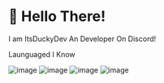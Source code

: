 # 👋 Hello There!

I am ItsDuckyDev An Developer On Discord!

Launguaged I Know 

![image](https://github.com/user-attachments/assets/1db969b1-bdb1-4179-b646-075c99593df8) ![image](https://github.com/user-attachments/assets/61204c4d-b930-4e98-8b04-8e45f01ae233) ![image](https://github.com/user-attachments/assets/211df117-d124-4ddb-a5cb-99f2ef463d59) ![image](https://github.com/user-attachments/assets/5b778509-1eeb-44c0-af33-97648ffbe2d1)



